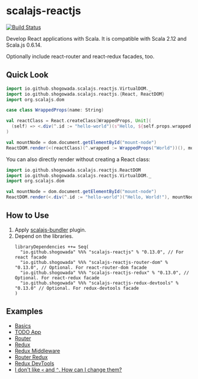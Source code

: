 # scalajs-reactjs

[![Build Status](https://travis-ci.org/shogowada/scalajs-reactjs.svg?branch=master)](https://travis-ci.org/shogowada/scalajs-reactjs)

Develop React applications with Scala. It is compatible with Scala 2.12 and Scala.js 0.6.14.

Optionally include react-router and react-redux facades, too.

## Quick Look

```scala
import io.github.shogowada.scalajs.reactjs.VirtualDOM._
import io.github.shogowada.scalajs.reactjs.{React, ReactDOM}
import org.scalajs.dom

case class WrappedProps(name: String)

val reactClass = React.createClass[WrappedProps, Unit](
  (self) => <.div(^.id := "hello-world")(s"Hello, ${self.props.wrapped.name}!")
)

val mountNode = dom.document.getElementById("mount-node")
ReactDOM.render(<(reactClass)(^.wrapped := WrappedProps("World"))(), mountNode)
```

You can also directly render without creating a React class:

```scala
import io.github.shogowada.scalajs.reactjs.ReactDOM
import io.github.shogowada.scalajs.reactjs.VirtualDOM._
import org.scalajs.dom

val mountNode = dom.document.getElementById("mount-node")
ReactDOM.render(<.div(^.id := "hello-world")("Hello, World!"), mountNode)
```

## How to Use

1. Apply [scalajs-bundler](https://scalacenter.github.io/scalajs-bundler/getting-started.html) plugin.
2. Depend on the libraries.
   ```
   libraryDependencies ++= Seq(
     "io.github.shogowada" %%% "scalajs-reactjs" % "0.13.0", // For react facade
     "io.github.shogowada" %%% "scalajs-reactjs-router-dom" % "0.13.0", // Optional. For react-router-dom facade
     "io.github.shogowada" %%% "scalajs-reactjs-redux" % "0.13.0", // Optional. For react-redux facade
     "io.github.shogowada" %%% "scalajs-reactjs-redux-devtools" % "0.13.0" // Optional. For redux-devtools facade
   )
   ```

## Examples

- [Basics](/example)
- [TODO App](/example/todo-app/src/main/scala/io/github/shogowada/scalajs/reactjs/example/todoapp/Main.scala)
- [Router](/example/routing/src/main/scala/io/github/shogowada/scalajs/reactjs/example/router/Main.scala)
- [Redux](/example/todo-app-redux/src/main/scala/io/github/shogowada/scalajs/reactjs/example/todoappredux)
- [Redux Middleware](/example/redux-middleware/src/main/scala/io/github/shogowada/scalajs/reactjs/example/redux/middleware/Main.scala)
- [Router Redux](/example/router-redux/src/main/scala/io/github/shogowada/scalajs/reactjs/example/router/redux/Main.scala)
- [Redux DevTools](/example/redux-devtools/src/main/scala/io/github/shogowada/scalajs/reactjs/example/redux/devtools/Main.scala)
- [I don't like `<` and `^`. How can I change them?](/example/custom-virtual-dom)
